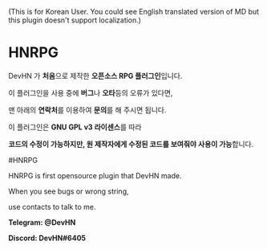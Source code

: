 (This is for Korean User. You could see English translated version of MD but this plugin doesn't support localization.)

# HNRPG

DevHN 가 **처음**으로 제작한 **오픈소스 RPG 플러그인**입니다.

이 플러그인을 사용 중에 **버그**나 **오타**등의 오류가 있다면,

맨 아래의 **연락처**를 이용하여 **문의**를 해 주시면 됩니다.

이 플러그인은 **GNU GPL v3 라이센스**를 따라

**코드의 수정이 가능하지만, 원 제작자에게 수정된 코드를 보여줘야 사용이 가능**합니다.

#HNRPG

HNRPG is first opensource plugin that DevHN made.

When you see bugs or wrong string,

use contacts to talk to me.

**Telegram: @DevHN**

**Discord: DevHN#6405**